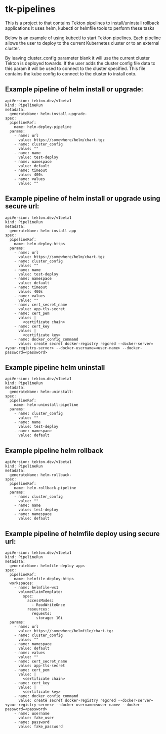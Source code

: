 # tk-pipelines
This is a project to that contains Tekton pipelines to install/uninstall rollback applications
It uses helm, kubectl or helmfile tools to perform these tasks

Below is an example of using kubectl to start Tekton pipelines.
Each pipeline allows the user to deploy to the current Kubernetes cluster or to an external cluster.

By leaving cluster_config parameter blank it will use the current cluster Tekton is deployed towards. If the user adds the cluster config file data to this param it will be used 
to connect to the cluster specified. This file contains the kube config to connect to the cluster to install onto.

## Example pipeline of helm install or upgrade:

```
apiVersion: tekton.dev/v1beta1
kind: PipelineRun
metadata:
  generateName: helm-install-upgrade-
spec:
  pipelineRef:
    name: helm-deploy-pipeline
  params:
    - name: url
      value: https://somewhere/helm/chart.tgz
    - name: cluster_config
      value: ""
    - name: name
      value: test-deploy
    - name: namespace
      value: default
    - name: timeout
      value: 400s
    - name: values
      value: ""
``` 

## Example pipeline of helm install or upgrade using secure url:

```
apiVersion: tekton.dev/v1beta1
kind: PipelineRun
metadata:
  generateName: helm-install-app-
spec:
  pipelineRef:
    name: helm-deploy-https
  params:
    - name: url
      value: https://somewhere/helm/chart.tgz
    - name: cluster_config
      value: ""
    - name: name
      value: test-deploy
    - name: namespace
      value: default
    - name: timeout
      value: 400s
    - name: values
      value: ""
    - name: cert_secret_name
      value: app-tls-secret
    - name: cert_pem
      value: | 
        <certificate chain>
    - name: cert_key
      value: |
        <certificate key> 
    - name: docker_config_command
      value: create secret docker-registry regcred --docker-server=<your-registry-server> --docker-username=<user-name> --docker-password=<password>
``` 

## Example pipeline helm uninstall

```
apiVersion: tekton.dev/v1beta1
kind: PipelineRun
metadata:
  generateName: helm-uninstall-
spec:
  pipelineRef:
    name: helm-uninstall-pipeline
  params:
    - name: cluster_config
      value: ""
    - name: name
      value: test-deploy
    - name: namespace
      value: default
``` 

## Example pipeline helm rollback

```
apiVersion: tekton.dev/v1beta1
kind: PipelineRun
metadata:
  generateName: helm-rollback-
spec:
  pipelineRef:
    name: helm-rollback-pipeline
  params:
    - name: cluster_config
      value: ""
    - name: name
      value: test-deploy
    - name: namespace
      value: default
```

## Example pipeline of helmfile deploy using secure url:

```
apiVersion: tekton.dev/v1beta1
kind: PipelineRun
metadata:
  generateName: helmfile-deploy-apps-
spec:
  pipelineRef:
    name: helmfile-deploy-https
  workspaces:
    - name: helmfile-ws1
      volumeClaimTemplate:
        spec:
          accessModes:
            - ReadWriteOnce
          resources:
            requests:
              storage: 1Gi
  params:
    - name: url
      value: https://somewhere/helmfile/chart.tgz
    - name: cluster_config
      value: ""
    - name: namespace
      value: default
    - name: values
      value: ""
    - name: cert_secret_name
      value: app-tls-secret
    - name: cert_pem
      value: | 
        <certificate chain>
    - name: cert_key
      value: |
        <certificate key> 
    - name: docker_config_command
      value: create secret docker-registry regcred --docker-server=<your-registry-server> --docker-username=<user-name> --docker-password=<password>
    - name: username
      value: fake_user
    - name: password
      value: fake_password
```